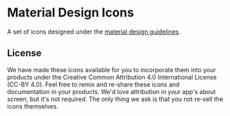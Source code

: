 Material Design Icons
=====================

A set of icons designed under the
[material design guidelines](http://www.google.com/design/spec).

License
-------

We have made these icons available for you to incorporate them into your
products under the Creative Common Attribution 4.0 International License
(CC-BY 4.0). Feel free to remix and re-share these icons and documentation in
your products. We'd love attribution in your app's about screen, but it's not
required. The only thing we ask is that you not re-sell the icons themselves.
